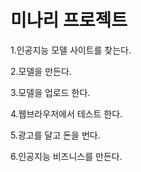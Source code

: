 # 미나리 프로젝트
1.인공지능 모델 사이트를 찾는다.

2.모델을 만든다.

3.모델을 업로드 한다.

4.웹브라우저에서 테스트 한다. 

5.광고를 달고 돈을 번다.

6.인공지능 비즈니스를 만든다.
 
